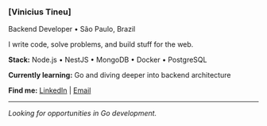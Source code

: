 ### [Vinicius Tineu]

Backend Developer • São Paulo, Brazil

I write code, solve problems, and build stuff for the web.

**Stack:** Node.js • NestJS • MongoDB • Docker • PostgreSQL

**Currently learning:** Go and diving deeper into backend architecture

**Find me:** [LinkedIn](https://linkedin.com/in/vrtineu) | [Email](mailto:vrtineu.dev@gmail.com)

---

*Looking for opportunities in Go development.*
